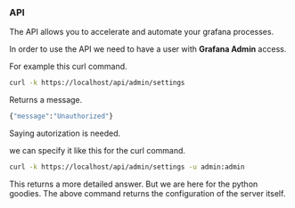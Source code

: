 ### API

The API allows you to accelerate and automate your grafana processes.

In order to use the API we need to have a user with  **Grafana Admin** access.

For example this curl command.

``` bash
curl -k https://localhost/api/admin/settings
```

Returns a message.

``` bash
{"message":"Unauthorized"}
```

Saying autorization is needed.

we can specify it like this for the curl command.

``` bash
curl -k https://localhost/api/admin/settings -u admin:admin
```

This returns a more detailed answer. But we are here for the python goodies. The above command returns the configuration of the server itself.